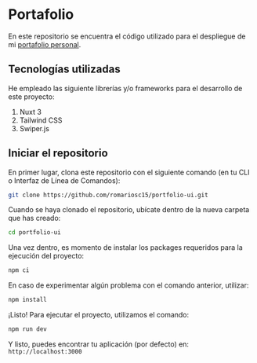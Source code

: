 # Portafolio

En este repositorio se encuentra el código utilizado para el despliegue de mi [portafolio personal](https://www.romariosarmiento.com).

## Tecnologías utilizadas

He empleado las siguiente librerías y/o frameworks para el desarrollo de este proyecto:

1. Nuxt 3
2. Tailwind CSS
3. Swiper.js

## Iniciar el repositorio

En primer lugar, clona este repositorio con el siguiente comando (en tu CLI o Interfaz de Línea de Comandos):

```bash
git clone https://github.com/romariosc15/portfolio-ui.git
```

Cuando se haya clonado el repositorio, ubícate dentro de la nueva carpeta que has creado:

```bash
cd portfolio-ui
```

Una vez dentro, es momento de instalar los packages requeridos para la ejecución del proyecto:

```bash
npm ci
```

En caso de experimentar algún problema con el comando anterior, utilizar:

```bash
npm install
```

¡Listo!
Para ejecutar el proyecto, utilizamos el comando:

```bash
npm run dev
```

Y listo, puedes encontrar tu aplicación (por defecto) en: `http://localhost:3000`